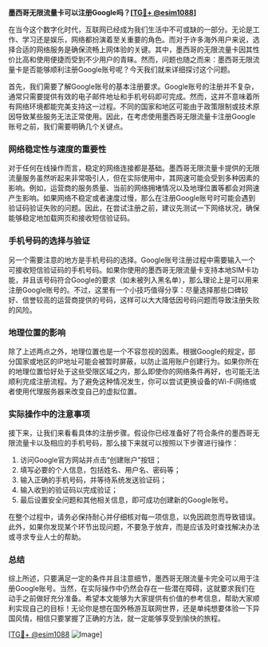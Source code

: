 **墨西哥无限流量卡可以注册Google吗？[[TG💪+ @esim1088](https://t.me/s/esim1088)]**

在当今这个数字化时代，互联网已经成为我们生活中不可或缺的一部分。无论是工作、学习还是娱乐，网络都扮演着至关重要的角色。而对于许多海外用户来说，选择合适的网络服务是确保流畅上网体验的关键。其中，墨西哥的无限流量卡因其性价比高和使用便捷而受到不少用户的青睐。然而，问题也随之而来：墨西哥无限流量卡是否能够顺利注册Google账号呢？今天我们就来详细探讨这个问题。

首先，我们需要了解Google账号的基本注册要求。Google账号的注册并不复杂，通常只需要提供有效的电子邮件地址和手机号码即可完成。然而，这并不意味着所有网络环境都能完美支持这一过程。不同的国家和地区可能由于政策限制或技术原因导致某些服务无法正常使用。因此，在考虑使用墨西哥无限流量卡注册Google账号之前，我们需要明确几个关键点。

### 网络稳定性与速度的重要性

对于任何在线操作而言，稳定的网络连接都是基础。墨西哥无限流量卡提供的无限流量服务虽然听起来非常吸引人，但在实际使用中，其网速可能会受到多种因素的影响。例如，运营商的服务质量、当前的网络拥堵情况以及地理位置等都会对网速产生影响。如果网络不稳定或者速度过慢，那么在注册Google账号时可能会遇到验证码验证失败的问题。因此，在尝试注册之前，建议先测试一下网络状况，确保能够稳定地加载网页和接收短信验证码。

### 手机号码的选择与验证

另一个需要注意的地方是手机号码的选择。Google账号注册过程中需要输入一个可接收短信验证码的手机号码。如果你使用的墨西哥无限流量卡支持本地SIM卡功能，并且该号码符合Google的要求（如未被列入黑名单），那么理论上是可以用来注册Google账号的。不过，这里有一个小技巧值得分享：尽量选择那些口碑较好、信誉较高的运营商提供的号码，这样可以大大降低因号码问题而导致注册失败的风险。

### 地理位置的影响

除了上述两点之外，地理位置也是一个不容忽视的因素。根据Google的规定，部分国家或地区的IP地址可能会被暂时屏蔽，以防止滥用账户创建行为。如果你所在的地理位置恰好处于这些受限区域之内，那么即使你的网络条件再好，也可能无法顺利完成注册流程。为了避免这种情况发生，你可以尝试更换设备的Wi-Fi网络或者使用代理服务器来改变自己的虚拟位置。

### 实际操作中的注意事项

接下来，让我们来看看具体的注册步骤。假设你已经准备好了符合条件的墨西哥无限流量卡以及相应的手机号码，那么接下来就可以按照以下步骤进行操作：

1. 访问Google官方网站并点击“创建账户”按钮；
2. 填写必要的个人信息，包括姓名、用户名、密码等；
3. 输入正确的手机号码，并等待系统发送验证码；
4. 输入收到的验证码以完成验证；
5. 最后设置安全问题和其他相关信息，即可成功创建新的Google账号。

在整个过程中，请务必保持耐心并仔细核对每一项信息，以免因疏忽而导致错误。此外，如果你发现某个环节出现问题，不要急于放弃，而是应该及时查找解决办法或寻求专业人士的帮助。

### 总结

综上所述，只要满足一定的条件并且注意细节，墨西哥无限流量卡完全可以用于注册Google账号。当然，在实际操作中仍然会存在一些潜在障碍，这就要求我们在动手之前做好充分准备。希望本文能够为大家提供有价值的参考信息，帮助大家顺利实现自己的目标！无论你是想在国外畅游互联网世界，还是单纯想要体验一下异国风情，相信只要掌握了正确的方法，就一定能够享受到愉快的旅程。

[[TG💪+ @esim1088](https://t.me/s/esim1088) ![Image](https://i.postimg.cc/4NQfJmqS/Snipaste-2025-05-13-00-14-12.png)]